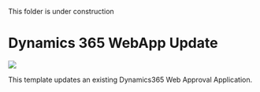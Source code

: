 This folder is under construction


# Dynamics 365 WebApp Update

<a href="https://portal.azure.com/#create/Microsoft.Template/uri/https%3A%2F%2Fraw.githubusercontent.com%2Fsignupsoftware%2FQuckPatch%2FQuickPatch%2FD365QuickPatch.json" target="_blank">
    <img src="http://azuredeploy.net/deploybutton.png"/>
</a>

This template updates an existing Dynamics365 Web Approval Application.
